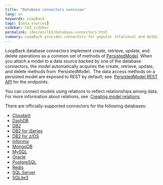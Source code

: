 ```yaml
---
title: "Database connectors overview"
lang: en
keywords: LoopBack
tags: [data_sources]
sidebar: lb3_sidebar
permalink: /doc/en/lb3/Database-connectors.html
summary: LoopBack provides connectors for popular relational and NoSQL databases.
---
```


LoopBack database connectors implement create, retrieve, update, and delete operations as a common set of methods of
[PersistedModel](https://apidocs.strongloop.com/loopback/#persistedmodel).
When you attach a model to a data source backed by one of the database connectors, the model automatically acquires the create, retrieve, update, and delete methods from  PersistedModel. 
The data access methods on a persisted model are exposed to REST by default; see 
[PersistedModel REST API](PersistedModel-REST-API.html) for the endpoints.

You can connect models using relations to reflect relationships among data. For more information about relations, see 
[Creating model relations](Creating-model-relations.html).

There are officially-supported connectors for the following databases:

* [Cloudant](Cloudant-connector.html)
* [DashDB](DashDB.html)
* [DB2](DB2-connector.html)
* [DB2 for iSeries](DB2-iSeries-connector.html)
* [DB2 for z/OS](DB2-for-z-OS.html)
* [Informix](Informix.html)
* [MongoDB](MongoDB-connector.html)
* [MySQL](MySQL-connector.html)
* [Oracle](Oracle-connector.html)
* [PostgreSQL](PostgreSQL-connector.html)
* [Redis](Redis-connector.html)
* [SQL Server](SQL-Server-connector.html)
* [SQLite3](SQLite3.html)
